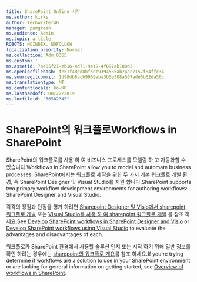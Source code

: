 ```yaml
---
title: SharePoint Online 시작
ms.author: kirks
author: Techwriter40
manager: pamgreen
ms.audience: Admin
ms.topic: article
ROBOTS: NOINDEX, NOFOLLOW
localization_priority: Normal
ms.collection: Adm_O365
ms.custom: ''
ms.assetid: 7ae05f21-eb16-4d71-9e19-4f097eb100d2
ms.openlocfilehash: fe51f40ed8bf5dc9394535ab74ac7157f84ffc34
ms.sourcegitcommit: 1d98db8acb9959aba3b5e308a567ade6b62da56c
ms.translationtype: MT
ms.contentlocale: ko-KR
ms.lasthandoff: 08/22/2019
ms.locfileid: "36502345"
---
```

# <a name="workflows-in-sharepoint"></a><span data-ttu-id="aec46-102">SharePoint의 워크플로</span><span class="sxs-lookup"><span data-stu-id="aec46-102">Workflows in SharePoint</span></span>

<span data-ttu-id="aec46-103">SharePoint의 워크플로를 사용 하 여 비즈니스 프로세스를 모델링 하 고 자동화할 수 있습니다.</span><span class="sxs-lookup"><span data-stu-id="aec46-103">Workflows in SharePoint allow you to model and automate business processes.</span></span> <span data-ttu-id="aec46-104">SharePoint에서는 워크플로 제작을 위한 두 가지 기본 워크플로 개발 환경, 즉 SharePoint Designer 및 Visual Studio를 지원 합니다.</span><span class="sxs-lookup"><span data-stu-id="aec46-104">SharePoint supports two primary workflow development environments for authoring workflows: SharePoint Designer and Visual Studio.</span></span> 

<span data-ttu-id="aec46-105">각각의 장점과 단점을 평가 하려면 [Sharepoint Designer 및 Visio에서 sharepoint 워크플로 개발](https://docs.microsoft.com/sharepoint/dev/general-development/develop-sharepoint-workflows-using-visual-studio) 또는 [Visual Studio를 사용 하 여 sharepoint 워크플로 개발](https://docs.microsoft.com/sharepoint/dev/general-development/develop-sharepoint-workflows-using-visual-studio) 를 참조 하세요.</span><span class="sxs-lookup"><span data-stu-id="aec46-105">See [Develop SharePoint workflows in SharePoint Designer and Visio](https://docs.microsoft.com/sharepoint/dev/general-development/develop-sharepoint-workflows-using-visual-studio) or [Develop SharePoint workflows using Visual Studio](https://docs.microsoft.com/sharepoint/dev/general-development/develop-sharepoint-workflows-using-visual-studio) to evaluate the advantages and disadvantages of each.</span></span> 

<span data-ttu-id="aec46-106">워크플로가 SharePoint 환경에서 사용할 솔루션 인지 또는 시작 하기 위해 일반 정보를 확인 하려는 경우에는 [sharepoint의 워크플로 개요](https://docs.microsoft.com/sharepoint/dev/general-development/get-started-with-workflows-in-sharepoint#overview-of-workflows-in-sharepoint)를 참조 하세요.</span><span class="sxs-lookup"><span data-stu-id="aec46-106">If you're trying determine if workflows are a solution to use in your SharePoint environment or are looking for general information on getting started, see [Overview of workflows in SharePoint](https://docs.microsoft.com/sharepoint/dev/general-development/get-started-with-workflows-in-sharepoint#overview-of-workflows-in-sharepoint).</span></span>